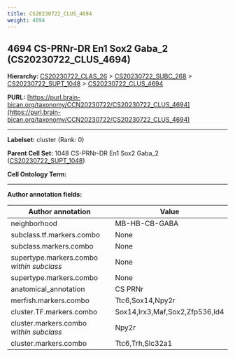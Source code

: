 ```yaml
---
title: CS20230722_CLUS_4694
weight: 4694
---
```

## 4694 CS-PRNr-DR En1 Sox2 Gaba_2 (CS20230722_CLUS_4694)
<b>Hierarchy: </b>
[CS20230722_CLAS_26](../CS20230722_CLAS_26) >
[CS20230722_SUBC_268](../CS20230722_SUBC_268) >
[CS20230722_SUPT_1048](../CS20230722_SUPT_1048) >
[CS20230722_CLUS_4694](../CS20230722_CLUS_4694)

**PURL:** [https://purl.brain-bican.org/taxonomy/CCN20230722/CS20230722_CLUS_4694](https://purl.brain-bican.org/taxonomy/CCN20230722/CS20230722_CLUS_4694)

---


**Labelset:** cluster (Rank: 0)

**Parent Cell Set:** 1048 CS-PRNr-DR En1 Sox2 Gaba_2 ([CS20230722_SUPT_1048](../CS20230722_SUPT_1048))



**Cell Ontology Term:** 

[MARKER GENES.]: #


---

[TRANSFERRED ANNOTATIONS.]: #


[AUTHOR ANNOTATION FIELDS.]: #


**Author annotation fields:**

| Author annotation | Value |
|-------------------|-------|
|neighborhood|MB-HB-CB-GABA|
|subclass.tf.markers.combo|None|
|subclass.markers.combo|None|
|supertype.markers.combo _within subclass_|None|
|supertype.markers.combo|None|
|anatomical_annotation|CS PRNr|
|merfish.markers.combo|Ttc6,Sox14,Npy2r|
|cluster.TF.markers.combo|Sox14,Irx3,Maf,Sox2,Zfp536,Id4|
|cluster.markers.combo _within subclass_|Npy2r|
|cluster.markers.combo|Ttc6,Trh,Slc32a1|
